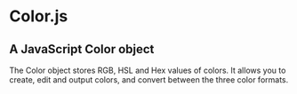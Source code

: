 # Color.js
## A JavaScript Color object

The Color object stores RGB, HSL and Hex values of colors. It allows you to create, edit and output colors, and convert between the three color formats.
